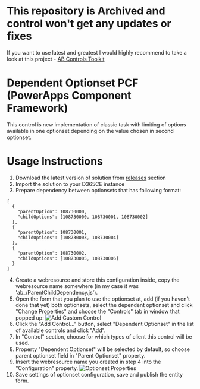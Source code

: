# This repository is Archived and control won't get any updates or fixes
If you want to use latest and greatest I would highly recommend to take a look at this project - [AB Controls Toolkit](https://github.com/AndrewButenko/ABControlsToolkit)

# Dependent Optionset PCF (PowerApps Component Framework)
This control is new implementation of classic task with limiting of options available in one optionset depending on the value chosen in second optionset.

# Usage Instructions
1. Download the latest version of solution from [releases](https://github.com/a33ik/DependentOptionset_PCF/releases) section
2. Import the solution to your D365CE instance
3. Prepare dependency between optionsets that has following format:
```
[
  { 
    "parentOption": 108730000, 
    "childOptions": [108730000, 108730001, 108730002] 
  }, 
  { 
    "parentOption": 108730001, 
    "childOptions": [108730003, 108730004] 
  }, 
  { 
    "parentOption": 108730002, 
    "childOptions": [108730005, 108730006] 
  }
]
```
4. Create a webresource and store this configuration inside, copy the webresource name somewhere (in my case it was 'ab_/ParentChildDependency.js').
5. Open the form that you plan to use the optionset at, add (if you haven't done that yet) both optionsets, select the dependent optionset and click "Change Properties" and choose the "Controls" tab in window that popped up:
![Add Custom Control](https://github.com/a33ik/DependentOptionset_PCF/blob/master/ReadMe/DO_AddControl.png?raw=true, "Add Custom Control")
6. Click the "Add Control..." button, select "Dependent Optionset" in the list of available controls and click "Add".
7. In "Control" section, choose for which types of client this control will be used.
8. Property "Dependent Optionset" will be selected by default, so choose parent optionset field in "Parent Optionset" property.
9. Insert the webresource name you created in step 4 into the "Configuration" property.
![Optionset Properties](https://github.com/a33ik/DependentOptionset_PCF/blob/master/ReadMe/DO_Configuration.png?raw=true, "Optionset Properties")
10. Save settings of optionset configuration, save and publish the entity form.

